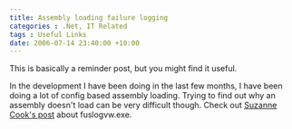 ```yaml
---
title: Assembly loading failure logging
categories : .Net, IT Related
tags : Useful Links
date: 2006-07-14 23:40:00 +10:00
---
```


 This is basically a reminder post, but you might find it useful. 

 In the development I have been doing in the last few months, I have been doing a lot of config based assembly loading. Trying to find out why an assembly doesn&#39;t load can be very difficult though. Check out [Suzanne Cook&#39;s post][0] about fuslogvw.exe. 

[0]: http://blogs.msdn.com/suzcook/archive/2003/05/29/57120.aspx
